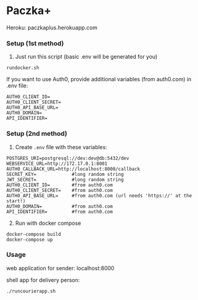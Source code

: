 # Paczka+

Heroku: paczkaplus.herokuapp.com

### Setup (1st method)
1. Just run this script (basic .env will be generated for you)
```
rundocker.sh
```

If you want to use Auth0, provide additional variables (from auth0.com) in .env file:
```
AUTH0_CLIENT_ID=
AUTH0_CLIENT_SECRET=
AUTH0_API_BASE_URL=
AUTH0_DOMAIN=
API_IDENTIFIER=
``` 

### Setup (2nd method)
1. Create `.env` file with these variables:
```
POSTGRES_URI=postgresql://dev:dev@db:5432/dev
WEBSERVICE_URL=http://172.17.0.1:8001
AUTH0_CALLBACK_URL=http://localhost:8000/callback
SECRET_KEY=             #long random string
JWT_SECRET=             #long random string
AUTH0_CLIENT_ID=        #from auth0.com
AUTH0_CLIENT_SECRET=    #from auth0.com
AUTH0_API_BASE_URL=     #from auth0.com (url needs 'https://' at the start!)
AUTH0_DOMAIN=           #from auth0.com
API_IDENTIFIER=         #from auth0.com

```
2. Run with docker compose
```
docker-compose build
docker-compose up
```

### Usage

web application for sender: 
localhost:8000

shell app for delivery person:
```
./runcourierapp.sh
```

